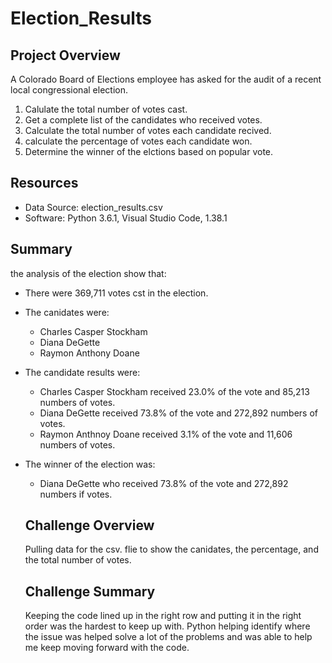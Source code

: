 # Election_Results

## Project Overview
A Colorado Board of Elections employee has asked for the audit of a recent local congressional election.

1. Calulate the total number of votes cast.
2. Get a complete list of the candidates who received votes.
3. Calculate the total number of votes each candidate recived.
4. calculate the percentage of votes each candidate won.
5. Determine the winner of the elctions based on popular vote.

## Resources
- Data Source: election_results.csv
- Software: Python 3.6.1, Visual Studio Code, 1.38.1

## Summary
the analysis of the election show that:
- There were 369,711 votes cst in the election.
- The canidates were:
  - Charles Casper Stockham
  - Diana DeGette
  - Raymon Anthony Doane
- The candidate results were:
  - Charles Casper Stockham received 23.0% of the vote and 85,213 numbers of votes.
  - Diana DeGette received 73.8% of the vote and 272,892 numbers of votes.
  - Raymon Anthnoy Doane received 3.1% of the vote and 11,606 numbers of votes.
- The winner of the election was:
  - Diana DeGette who received 73.8% of the vote and 272,892 numbers if votes.
  
  ## Challenge Overview
  Pulling data for the csv. flie to show the canidates, the percentage, and the total number of votes.
  
  ## Challenge Summary
  Keeping the code lined up in the right row and putting it in the right order was the hardest to keep up with. Python helping identify where the issue was helped solve a lot of the problems and was able to help me keep moving forward with the code.  
